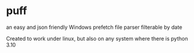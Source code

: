 # puff
an easy and json friendly Windows prefetch file parser filterable by date

Created to work under linux, but also on any system where there is python 3.10
